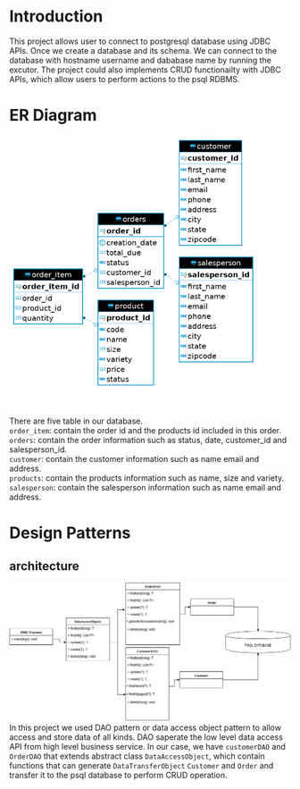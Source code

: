 # Introduction
This project allows user to connect to postgresql database using JDBC APIs. Once we create a database and its schema.
We can connect to the database with hostname username and dababase name by running the excutor. The project could also 
implements CRUD functionailty with JDBC APIs, which allow users to perform actions to the psql RDBMS.  

# ER Diagram
![ER_diagram](./assets/ER_diagram.png)  
There are five table in our database.  
`order_item`: contain the order id and the products id included in this order.  
`orders`: contain the order information such as status, date, customer_id and salesperson_id.  
`customer`: contain the customer information such as name email and address.  
`products`: contain the products information such as name, size and variety.  
`salesperson`: contain the salesperson information such as name email and address.  

# Design Patterns
## architecture
![DAO](./assets/DAO.png)  
In this project we used DAO pattern or data access object pattern to allow access and store data of all kinds.
DAO saperate the low level data access API from high level business service. In our case, we have `customerDAO`
and `OrderDAO` that extends abstract class `DataAccessObject`, which contain functions that can generate `DataTransferObject`
`Customer` and `Order` and transfer it to the psql database to perform CRUD operation.  
